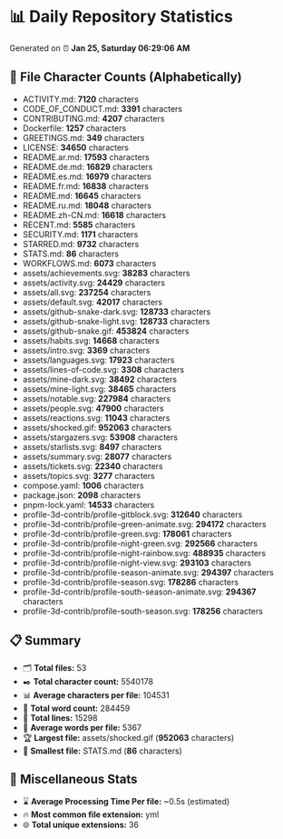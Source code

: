 # 📊 Daily Repository Statistics
Generated on ⏰ **Jan 25, Saturday 06:29:06 AM**

## 📂 File Character Counts (Alphabetically)
- ACTIVITY.md: **7120** characters
- CODE_OF_CONDUCT.md: **3391** characters
- CONTRIBUTING.md: **4207** characters
- Dockerfile: **1257** characters
- GREETINGS.md: **349** characters
- LICENSE: **34650** characters
- README.ar.md: **17593** characters
- README.de.md: **16829** characters
- README.es.md: **16979** characters
- README.fr.md: **16838** characters
- README.md: **16645** characters
- README.ru.md: **18048** characters
- README.zh-CN.md: **16618** characters
- RECENT.md: **5585** characters
- SECURITY.md: **1171** characters
- STARRED.md: **9732** characters
- STATS.md: **86** characters
- WORKFLOWS.md: **6073** characters
- assets/achievements.svg: **38283** characters
- assets/activity.svg: **24429** characters
- assets/all.svg: **237254** characters
- assets/default.svg: **42017** characters
- assets/github-snake-dark.svg: **128733** characters
- assets/github-snake-light.svg: **128733** characters
- assets/github-snake.gif: **453824** characters
- assets/habits.svg: **14668** characters
- assets/intro.svg: **3369** characters
- assets/languages.svg: **17923** characters
- assets/lines-of-code.svg: **3308** characters
- assets/mine-dark.svg: **38492** characters
- assets/mine-light.svg: **38465** characters
- assets/notable.svg: **227984** characters
- assets/people.svg: **47900** characters
- assets/reactions.svg: **11043** characters
- assets/shocked.gif: **952063** characters
- assets/stargazers.svg: **53908** characters
- assets/starlists.svg: **8497** characters
- assets/summary.svg: **28077** characters
- assets/tickets.svg: **22340** characters
- assets/topics.svg: **3277** characters
- compose.yaml: **1006** characters
- package.json: **2098** characters
- pnpm-lock.yaml: **14533** characters
- profile-3d-contrib/profile-gitblock.svg: **312640** characters
- profile-3d-contrib/profile-green-animate.svg: **294172** characters
- profile-3d-contrib/profile-green.svg: **178061** characters
- profile-3d-contrib/profile-night-green.svg: **292566** characters
- profile-3d-contrib/profile-night-rainbow.svg: **488935** characters
- profile-3d-contrib/profile-night-view.svg: **293103** characters
- profile-3d-contrib/profile-season-animate.svg: **294397** characters
- profile-3d-contrib/profile-season.svg: **178286** characters
- profile-3d-contrib/profile-south-season-animate.svg: **294367** characters
- profile-3d-contrib/profile-south-season.svg: **178256** characters

## 📋 Summary
- 🗂️ **Total files:** 53
- ✒️ **Total character count:** 5540178
- 📊 **Average characters per file:** 104531
- 📝 **Total word count:** 284459
- 🧾 **Total lines:** 15298
- 📐 **Average words per file:** 5367
- 🏆 **Largest file:** assets/shocked.gif (**952063** characters)
- 🥉 **Smallest file:** STATS.md (**86** characters)

## 🌟 Miscellaneous Stats
- ⌛ **Average Processing Time Per file:** ~0.5s (estimated)
- 🔥 **Most common file extension:** yml
- 🌐 **Total unique extensions:** 36
